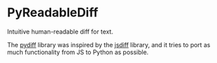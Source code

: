 # PyReadableDiff
Intuitive human-readable diff for text.

The [pydiff](https://github.com/BeagleInc/PyReadableDiff)
library was inspired by the [jsdiff](https://github.com/kpdecker/jsdiff)
library, and it tries to port as much functionality from JS to Python as possible.
